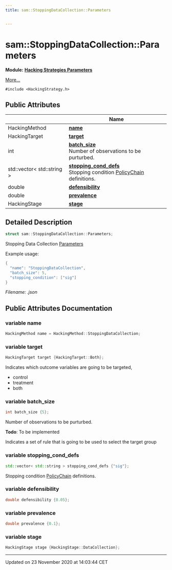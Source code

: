 ```yaml
---
title: sam::StoppingDataCollection::Parameters


---
```


# sam::StoppingDataCollection::Parameters


**Module:** **[Hacking Strategies Parameters](/doxygen/Modules/group___hacking_strategies_parameters/)**

 [More...](#detailed-description)


`#include <HackingStrategy.h>`















## Public Attributes

|                | Name           |
| -------------- | -------------- |
| HackingMethod | **[name](/doxygen/Classes/structsam_1_1_stopping_data_collection_1_1_parameters/#variable-name)**  |
| HackingTarget | **[target](/doxygen/Classes/structsam_1_1_stopping_data_collection_1_1_parameters/#variable-target)**  |
| int | **[batch_size](/doxygen/Classes/structsam_1_1_stopping_data_collection_1_1_parameters/#variable-batch_size)** <br>Number of observations to be purturbed.  |
| std::vector< std::string > | **[stopping_cond_defs](/doxygen/Classes/structsam_1_1_stopping_data_collection_1_1_parameters/#variable-stopping_cond_defs)** <br>Stopping condition [PolicyChain](/doxygen/Classes/structsam_1_1_policy_chain/) definitions.  |
| double | **[defensibility](/doxygen/Classes/structsam_1_1_stopping_data_collection_1_1_parameters/#variable-defensibility)**  |
| double | **[prevalence](/doxygen/Classes/structsam_1_1_stopping_data_collection_1_1_parameters/#variable-prevalence)**  |
| HackingStage | **[stage](/doxygen/Classes/structsam_1_1_stopping_data_collection_1_1_parameters/#variable-stage)**  |






## Detailed Description

```cpp
struct sam::StoppingDataCollection::Parameters;
```



























Stopping Data Collection [Parameters](/doxygen/Classes/structsam_1_1_stopping_data_collection_1_1_parameters/)

Example usage: 

```cpp
{
  "name": "StoppingDataCollection",
  "batch_size": 5,
  "stopping_condition": ["sig"]
}
```

_Filename: .json_











## Public Attributes Documentation

### variable name

```cpp
HackingMethod name = HackingMethod::StoppingDataCollection;
```





























### variable target

```cpp
HackingTarget target {HackingTarget::Both};
```



























Indicates which outcome variables are going to be targeted,

* control
* treatment
* both 


### variable batch_size

```cpp
int batch_size {5};
```

Number of observations to be purturbed. 















**Todo**: To be implemented 











Indicates a set of rule that is going to be used to select the target group 


### variable stopping_cond_defs

```cpp
std::vector< std::string > stopping_cond_defs {"sig"};
```

Stopping condition [PolicyChain](/doxygen/Classes/structsam_1_1_policy_chain/) definitions. 




























### variable defensibility

```cpp
double defensibility {0.05};
```





























### variable prevalence

```cpp
double prevalence {0.1};
```





























### variable stage

```cpp
HackingStage stage {HackingStage::DataCollection};
```

































-------------------------------

Updated on 23 November 2020 at 14:03:44 CET